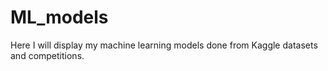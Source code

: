 # ML_models
Here I will display my machine learning models done from Kaggle datasets and competitions.

